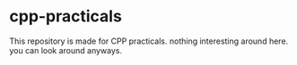 # cpp-practicals
This repository is made for CPP practicals. nothing interesting around here. you can look around anyways.
